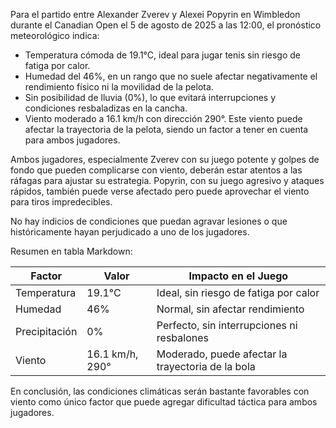 Para el partido entre Alexander Zverev y Alexei Popyrin en Wimbledon durante el Canadian Open el 5 de agosto de 2025 a las 12:00, el pronóstico meteorológico indica:

- Temperatura cómoda de 19.1°C, ideal para jugar tenis sin riesgo de fatiga por calor.
- Humedad del 46%, en un rango que no suele afectar negativamente el rendimiento físico ni la movilidad de la pelota.
- Sin posibilidad de lluvia (0%), lo que evitará interrupciones y condiciones resbaladizas en la cancha.
- Viento moderado a 16.1 km/h con dirección 290°. Este viento puede afectar la trayectoria de la pelota, siendo un factor a tener en cuenta para ambos jugadores.

Ambos jugadores, especialmente Zverev con su juego potente y golpes de fondo que pueden complicarse con viento, deberán estar atentos a las ráfagas para ajustar su estrategia. Popyrin, con su juego agresivo y ataques rápidos, también puede verse afectado pero puede aprovechar el viento para tiros impredecibles.

No hay indicios de condiciones que puedan agravar lesiones o que históricamente hayan perjudicado a uno de los jugadores.

Resumen en tabla Markdown:

| Factor            | Valor           | Impacto en el Juego                              |
|-------------------|-----------------|-------------------------------------------------|
| Temperatura       | 19.1°C          | Ideal, sin riesgo de fatiga por calor           |
| Humedad           | 46%             | Normal, sin afectar rendimiento                  |
| Precipitación     | 0%              | Perfecto, sin interrupciones ni resbalones       |
| Viento            | 16.1 km/h, 290° | Moderado, puede afectar la trayectoria de la bola|

En conclusión, las condiciones climáticas serán bastante favorables con viento como único factor que puede agregar dificultad táctica para ambos jugadores.